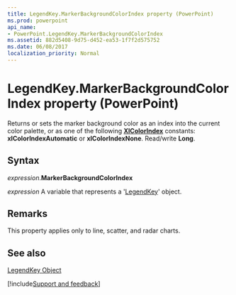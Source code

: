 ```yaml
---
title: LegendKey.MarkerBackgroundColorIndex property (PowerPoint)
ms.prod: powerpoint
api_name:
- PowerPoint.LegendKey.MarkerBackgroundColorIndex
ms.assetid: 882d5408-9d75-d452-ea53-1f7f2d575752
ms.date: 06/08/2017
localization_priority: Normal
---
```



# LegendKey.MarkerBackgroundColorIndex property (PowerPoint)

Returns or sets the marker background color as an index into the current color palette, or as one of the following  **[XlColorIndex](PowerPoint.XlColorIndex.md)** constants: **xlColorIndexAutomatic** or **xlColorIndexNone**. Read/write **Long**.


## Syntax

_expression_.**MarkerBackgroundColorIndex**

_expression_ A variable that represents a '[LegendKey](PowerPoint.LegendKey.md)' object.


## Remarks

This property applies only to line, scatter, and radar charts. 


## See also


[LegendKey Object](PowerPoint.LegendKey.md)

[!include[Support and feedback](~/includes/feedback-boilerplate.md)]